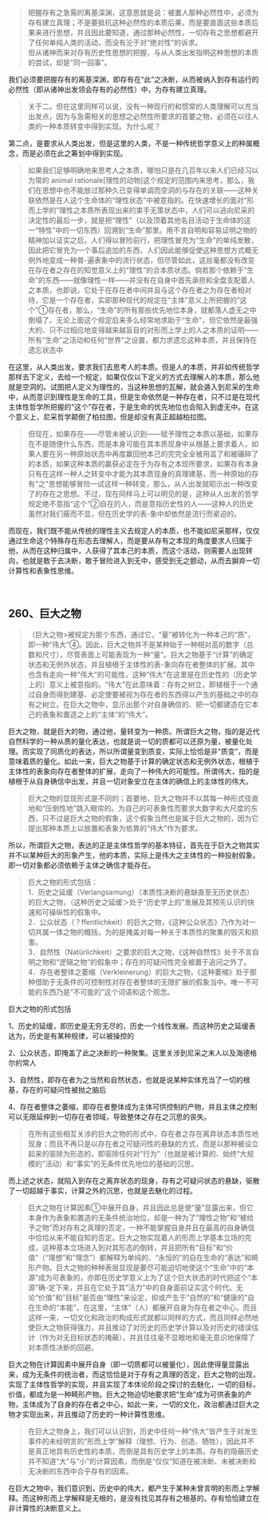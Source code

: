 <blockquote data-pid="HzN0cv0u">把握存有之急需的离基深渊，这意思就是说：被置人那种必然性中，必须为存有建立真理；不是要抵抗这种必然性的本质后果，而是要直面这些本质后果来进行思想，并且因此要知道，通过那种必然性，一切存有之思想都避开了任何单纯人类的活动，而没有沦于对“绝对性”的诉求。<br>但从诸神而来对存有历史性思想的把握，与从人类出发指明这种思想的本质的尝试，却是“同一回事”。</blockquote><p data-pid="z9Xu_TfB">我们必须要把握存有的离基深渊，即存有在“此”之决断，从而被纳入到存有运行的必然性（即从诸神出发领会存有的必然性）中，为存有建立真理。</p><blockquote data-pid="itG7rNop">关于二。但在这里同样可以说，没有一种现行的和惯常的人类理解可以充当出发点，因为与急需相关的思想之必然性所要求的首要之物，必须在以往人类的一种本质转变中得到实现。为什么呢？</blockquote><p data-pid="8yWDBfva">第二点，是要求从人类出发，但是这里的人类，不是一种传统哲学意义上的种属概念，而是必须在此之筹划中得到实现。</p><blockquote data-pid="AiMFS8Sb">如果我们足够明确地来思考人之本质，哪怕只是在几百年以来人们已经习以为常的 animal rationale[理性的动物]这个规定的范围内来思考，那么，我们在思想中也不能放过那种久已变得单调而空洞的与存在的关联——这种关联依然是在人这个生命体的“理性状态”中被意指的。在快速增长的面对“形而上学的”理性之本质所表现出来的束手无策状态中，人们可以逃向尼采的决定性的最后一步，就是把“理性”（以及顶着其他名目活动于生命体的这一“特性”中的一切东西）回溯到“生命”那里。用不言自明和容易证明之物的精神加以证实之后，人们得以冒险前行，把理性冒充为“生命”的单纯发散，因此把它冒充为一个事后追加的东西，人们因此能够促使这种思想方式概无例外地变成一种普-遍表象中的流行状态，但尽管如此，这丝毫都没有改变在存在者之存在的知觉意义上的“理性”的合本质状态。倘若那个依赖于“生命”的东西——就像理性一样——并没有在自身中首先承担和全盘支配着人之本质，也即说，它处于在存在者中间并且与这个存在者之为存在者相对待，它是一个存在者，实即那种现代的规定在“主体”意义上所把握的“这个”①存在者，那么，“生命”的所有那些优先地位本身，就都落人虚无之中倒塌了。无论上面这个规定后来多么经常地求助于“生命”，但它依然是最强大的、只不过相应地变得越来越盲目的对形而上学上的人之本质的证明——所有“生命”之活动和任何“世界”之设置，都力求遗忘这种本质，并且保持在遗忘状态中</blockquote><p data-pid="68zjjftw">在这里，从人类出发，要求我们去思考人的本质。但是人的本质，并非如传统哲学那样去下定义，去给一个规定，如果仅仅以下定义的方式去理解人的本质，那么他就是空洞的。试图把人定义为理性的，当这种思想的瓦解，就会遁入到尼采的生命中，从而意识到理性是生命的工具，但是生命依然是一种存在者，只不过是在现代主体性哲学所把握的“这个”存在者，于是生命的优先地位也会陷入到虚无中。在这个意义上，尼采哲学颠倒了柏拉图，但是却没有真正超越柏拉图。</p><blockquote data-pid="tx-hY0z5">但现在，如果存在——尽管未被认识到——赋予理性之本质以基础，如果存在不是随便什么东西，而是本身可能在其本质现身中从根基上要求着人，如果人要在另一种原始状态中再度赢回他本己的完完全全被用滥了和被碾碎了的本质，如果这种本质的赢获必定在于为存有之本现所要求，如果存有本身只有在这样一种人之转变中才能为其本质现身的真理建基，而一种原始的存有“之"思想能够冒险一试这样一种转变，那么，从人出发就昭示出一种改变了的存在之思想。不过，现在同样马上可以明见的是，这种从人出发的哲学规定绝不意指“这个”②自在的人，而是意指历史性的人——这种人的历史虽然对我们蔽而不显，但在历史学的表-象中却依然是流行而紧迫的。</blockquote><p data-pid="knszkjF4">而现在，我们既不能从传统的理性主义去规定人的本质，也不能如尼采那样，仅仅通过生命这个特殊存在形态去理解人，而是要从存有之本现的角度要求人归属于他，从而在这种归属中，人获得了其本己的本质，而这个活动，则需要人出现转向，也就是敢于去决断，敢于冒险进入到无中，感受到无之颤动，从而去摒弃一切计算性和表象性思维。</p><p><br></p><h2>260、巨大之物</h2><blockquote data-pid="3mpy_mRH">（巨大之物&gt;被规定为那个东西，通过它，“量”被转化为一种本己的“质”，即一种“伟大”④。因此，巨大之物并不是某种始于一种相对高的数字（总数和尺寸），尽管表面上可能表现为一种“量”。巨大之物基于“计算”的确定状态和无例外状态，并且植根于主体性的表-象向存在者整体的扩展。其中也含有走向一种“伟大”的可能性，这种“伟大”在这里是在历史性的（历史学上的）意义上被意指的。“伟大”在此意味着：存有之树立，即植根于一个通过自身而得到建基、必定使要被视为存在者的东西得以产生的基础之中的存有之树立。在巨大之物中，显示出那个对自身确信的、把一切都建造在它本己的表象和置造之上的“主体”的“伟大”。</blockquote><p data-pid="SgH9HLXv">巨大之物，就是巨大的物，通过他，量转变为一种质。所谓巨大之物，指的是近代自然科学的一种从质的量化表达，也就是说一切的质都可以还原为量，被量化处理。而实现了同质化的表达，所以所谓量变到质变，实际上恰恰是非“质变”，而是意味着质的量化。如此一来，巨大之物基于计算的确定状态和无例外状态，根植于主体性的表象向存在者整体的扩展，走向了一种伟大的可能性。所谓伟大，指的是植根于从自身确信中出发，并且一切对象安立在主体的确信上的主体性的伟大。</p><blockquote data-pid="w0L8fYCo">巨大之物的显现形式是不同的；首要地，巨大之物并不以其每一种形式径直地和“压倒性地”跳入眼帘的。为自己的可表象性而要求大数字和大尺度的东西，只不过是巨大之物的假象，这个假象当然也是属于巨大之物的，因为它提出那种本质上以放置和表象为依靠的“伟大”作为要求。</blockquote><p data-pid="wy_WOyX4">所以，所谓巨大之物，表达的正是主体性哲学的基本特征，首先在于巨大之物其实并不以某种巨大的形象产生，他的本质，实际上是伟大之主体性的一种投射假象。即一切对象都必须依赖于主体之确信才能存在。</p><blockquote data-pid="q2je6KIP">巨大之物的形式包括：<br>1．历史之延缓（Verlangsamung）（本质性决断的悬缺直至无历史状态）的巨大之物，（这种历史之延缓＞处于“历史学上的”发展及其预先认识的快速和可操纵性的假象中。<br>2．公众状态（？ffentlichkeit）的巨大之物，《这种公众状态》乃作为对一切共属一体之物的概括，为的是掩盖对每一种关于本质性的聚集的毁灭和损害。<br>3．自然性（Natürlichkeit）之要求的巨大之物，《这种自然性》处于不言自明之物和“逻辑之物”的假象中；存在的可疑问性完全被置于追问之外了。<br>4．存在者整体之萎缩（Verkleinerung）的巨大之物，《这种萎缩》处于那种借助于无条件的可控制性对存在者整体的无限扩展的假象当中。唯一不可能的东西乃是“不可能的”这个词语和这个观念。</blockquote><p data-pid="zF953JaX">巨大之物的形式包括</p><p data-pid="LRFCjN5z">1、历史的延缓，即历史是无穷无尽的，历史一个线性发展。而这种历史之延缓表达为，历史是有某种规律，可以被操控的</p><p data-pid="CLMMmjrE">2、公众状态，即掩盖了此之决断的一种聚集。这里关涉到尼采之末人以及海德格尔的常人</p><p data-pid="8BgwuFKZ">3、自然性，即存在者为之当然和自然状态，也就是说某种实体充当了一切的根基，存在的可疑问性被抛之脑后</p><p data-pid="WUsDm_Ok">4、存在者整体之萎缩，即存在者整体成为主体可供控制的产物，并且主体之控制可以无限延伸到一切存在者领域，导致整体之存在之沉思的丧失。</p><blockquote data-pid="cvMzPnXC">在所有这些相互关涉的巨大之物的形式中，存在者之存在离弃状态本质性地现身；而且不再只是以存在者之可疑问性的悬缺的方式，而是以那种被设立起来的驱除为形态的，即驱除任何对“行为”（也就是被计算的、始终“大规模的”活动）和“事实”的无条件优先地位的基础的沉思。</blockquote><p data-pid="zin3cT-q">而上述之状态，就陷入到存在之离弃状态的现身，存有之可疑问状态的悬缺，驱散了一切超越于事实，计算之外的沉思，也就是去魅化的过程。</p><blockquote data-pid="Wso2uDCp">巨大之物在计算因素①中展开自身，并且因此总是使“量”显露出来，但它本身作为表象和置造的无条件统治地位，却是一种为了“理性之物”和“被给予之物”而对存有之真理的否定，一种不能掌握自身并且在最高的自身确信中恰恰从来不能自知的否定。巨大之物实现着人的形而上学基本立场的完成，这种基本立场进入到对其形态的倒转，并且把所有“目标”和“价值”（“理想”和“理念”）都解释为单纯的、“永恒的”的自在生命的“表达”和畸形产物。巨大之物的种种表层显现是要尽可能迫切地使这个“生命”中的“本源”成为可表象的，亦即在历史学意义上为了这个巨大状态的时代把这个“本源”确-定下来，并且在它处于其“活力”中的自身面前证实这个时代。无论“价值”和“目标”是否由“理性”来设定，抑或产生于“自然的”和“健康的”自在生命的“本能”，在这里，“主体”（人）都展开自身为存在者之中心，而且这样一来，一切文化和政治的构成形式就都以同样的方式，而且同样必然地使巨大之物获得强力，并且推动了对历史的历史学计算以及对历史的错误估计（作为对无目标状态的掩蔽），并且往往毫不显眼地和毫无意识地保障了对本质性决断的回避。</blockquote><p data-pid="_bN7vusg">巨大之物在计算因素中展开自身（即一切质都可以被量化），因此使得量显露出来，成为无条件的统治者，而这恰恰是对于存有之真理的否定，巨大之物的出现，实现了主体性哲学的实现，并且实现了本体论阶段之探讨的去魅化，一切的目标，价值，都成为是一种畸形产物。巨大之物迫切地要求把“生命”成为可供表象的产物，主体成为了自身的存在者之中心，如此一来，一切的文化，政治都通过巨大之物才实现出来，并且推动了历史的一种计算性思维。</p><blockquote data-pid="P7_XyHV0">在巨大之物身上，我们可以认识到，历史中任何一种“伟大”皆产生于对发生事件的未经明言的“形而上学”解释（理想、行为、创造、牺牲），因此并不是真正地具有历史性的本质，而倒是具有历史学上的本质。存有的隐蔽历史并不知道“大”与“小”的计算因素，而倒是“仅仅”知道在被决断、未被决断和无决断的东西中合乎存有的因素。</blockquote><p data-pid="9bGihd39">在巨大之物中，我们意识到，历史中的伟大，都产生于某种未曾言明的形而上学解释。而这种形而上学解释是无根的，是没有找见其存有之根基的。存有恰恰建立在非计算性的决断意义上。</p><p></p>